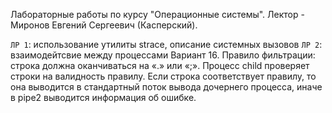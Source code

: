 Лабораторные работы по курсу "Операционные системы". Лектор - Миронов Евгений Сергеевич (Касперский).

`ЛР 1`: использование утилиты strace, описание системных вызовов
`ЛР 2`: взаимодейтсвие между процессами
  Вариант 16. Правило фильтрации: строка должна оканчиваться на «.» или «;». Процесс child проверяет строки на валидность правилу. Если строка соответствует правилу, то она выводится в стандартный поток вывода дочернего процесса, иначе в pipe2 выводится информация об ошибке.
 
